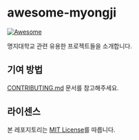 # awesome-myongji
[![Awesome](https://awesome.re/badge.svg)](https://awesome.re)

명지대학교 관련 유용한 프로젝트들을 소개합니다.

<!--
주석 하단부터 작성해주시면 됩니다.
아래의 포맷을 참고하여 작성 부탁드립니다. (필요한 경우, 소제목을 추가해주세요.)

## 프로젝트 관련 주제

- [프로젝트명](프로젝트링크) - 프로젝트 설명

ex.

## Awesome

- [awesome-myongji](https://github.com/jongwooo/awesome-myongji) - 명지대학교 관련 유용한 프로젝트들을 소개합니다
-->

## 기여 방법

[CONTRIBUTING.md](.github/CONTRIBUTING.md) 문서를 참고해주세요.

## 라이센스

본 레포지토리는 [MIT License](LICENSE)를 따릅니다.
